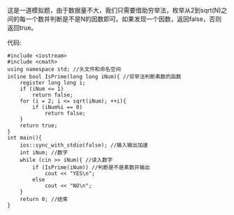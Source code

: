 这是一道模拟题，由于数据量不大，我们只需要借助穷举法，枚举从2到sqrt(N)之间的每一个数并判断是不是N的因数即可。如果发现一个因数，返回false，否则返回true。

代码:
```
#include <iostream>
#include <cmath>
using namespace std; //头文件和命名空间
inline bool IsPrime(long long iNum){ //穷举法判断素数的函数
	register long long i;
	if (iNum <= 1)
		return false;
	for (i = 2; i <= sqrt(iNum); ++i){
		if (iNum%i == 0)
			return false;
	}
	return true;
}
int main(){
	ios::sync_with_stdio(false); //输入输出加速
	int iNum; //数字
	while (cin >> iNum){ //读入数字
		if (IsPrime(iNum)) //判断是不是素数并输出
			cout << "YES\n";
		else
			cout << "NO\n";
	}
	return 0; //结束
}
```